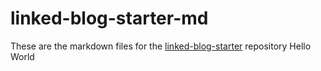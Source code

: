 # linked-blog-starter-md
These are the markdown files for the [linked-blog-starter](https://github.com/matthewwong525/linked-blog-starter) repository
Hello World
